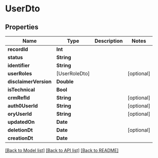 # UserDto

## Properties
Name | Type | Description | Notes
------------ | ------------- | ------------- | -------------
**recordId** | **Int** |  | 
**status** | **String** |  | 
**identifier** | **String** |  | 
**userRoles** | [UserRoleDto] |  | [optional] 
**disclaimerVersion** | **Double** |  | 
**isTechnical** | **Bool** |  | 
**crmRefId** | **String** |  | [optional] 
**auth0UserId** | **String** |  | [optional] 
**oryUserId** | **String** |  | [optional] 
**updatedOn** | **Date** |  | 
**deletionDt** | **Date** |  | [optional] 
**creationDt** | **Date** |  | 

[[Back to Model list]](../README.md#documentation-for-models) [[Back to API list]](../README.md#documentation-for-api-endpoints) [[Back to README]](../README.md)


